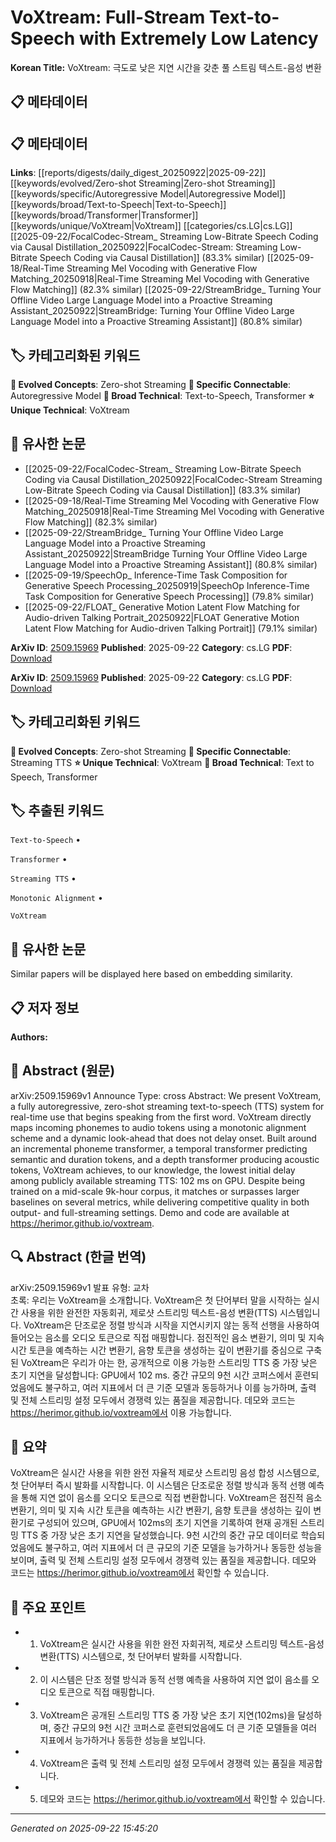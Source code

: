 # VoXtream: Full-Stream Text-to-Speech with Extremely Low Latency

**Korean Title:** VoXtream: 극도로 낮은 지연 시간을 갖춘 풀 스트림 텍스트-음성 변환

## 📋 메타데이터

## 📋 메타데이터

**Links**: [[reports/digests/daily_digest_20250922|2025-09-22]] [[keywords/evolved/Zero-shot Streaming|Zero-shot Streaming]] [[keywords/specific/Autoregressive Model|Autoregressive Model]] [[keywords/broad/Text-to-Speech|Text-to-Speech]] [[keywords/broad/Transformer|Transformer]] [[keywords/unique/VoXtream|VoXtream]] [[categories/cs.LG|cs.LG]] [[2025-09-22/FocalCodec-Stream_ Streaming Low-Bitrate Speech Coding via Causal Distillation_20250922|FocalCodec-Stream: Streaming Low-Bitrate Speech Coding via Causal Distillation]] (83.3% similar) [[2025-09-18/Real-Time Streaming Mel Vocoding with Generative Flow Matching_20250918|Real-Time Streaming Mel Vocoding with Generative Flow Matching]] (82.3% similar) [[2025-09-22/StreamBridge_ Turning Your Offline Video Large Language Model into a Proactive Streaming Assistant_20250922|StreamBridge: Turning Your Offline Video Large Language Model into a Proactive Streaming Assistant]] (80.8% similar)

## 🏷️ 카테고리화된 키워드
**🚀 Evolved Concepts**: Zero-shot Streaming
**🔗 Specific Connectable**: Autoregressive Model
**🔬 Broad Technical**: Text-to-Speech, Transformer
**⭐ Unique Technical**: VoXtream
## 🔗 유사한 논문
- [[2025-09-22/FocalCodec-Stream_ Streaming Low-Bitrate Speech Coding via Causal Distillation_20250922|FocalCodec-Stream Streaming Low-Bitrate Speech Coding via Causal Distillation]] (83.3% similar)
- [[2025-09-18/Real-Time Streaming Mel Vocoding with Generative Flow Matching_20250918|Real-Time Streaming Mel Vocoding with Generative Flow Matching]] (82.3% similar)
- [[2025-09-22/StreamBridge_ Turning Your Offline Video Large Language Model into a Proactive Streaming Assistant_20250922|StreamBridge Turning Your Offline Video Large Language Model into a Proactive Streaming Assistant]] (80.8% similar)
- [[2025-09-19/SpeechOp_ Inference-Time Task Composition for Generative Speech Processing_20250919|SpeechOp Inference-Time Task Composition for Generative Speech Processing]] (79.8% similar)
- [[2025-09-22/FLOAT_ Generative Motion Latent Flow Matching for Audio-driven Talking Portrait_20250922|FLOAT Generative Motion Latent Flow Matching for Audio-driven Talking Portrait]] (79.1% similar)


**ArXiv ID**: [2509.15969](https://arxiv.org/abs/2509.15969)
**Published**: 2025-09-22
**Category**: cs.LG
**PDF**: [Download](https://arxiv.org/pdf/2509.15969.pdf)


**ArXiv ID**: [2509.15969](https://arxiv.org/abs/2509.15969)
**Published**: 2025-09-22
**Category**: cs.LG
**PDF**: [Download](https://arxiv.org/pdf/2509.15969.pdf)

## 🏷️ 카테고리화된 키워드
**🚀 Evolved Concepts**: Zero-shot Streaming
**🔗 Specific Connectable**: Streaming TTS
**⭐ Unique Technical**: VoXtream
**🔬 Broad Technical**: Text to Speech, Transformer

## 🏷️ 추출된 키워드



`Text-to-Speech` • 

`Transformer` • 

`Streaming TTS` • 

`Monotonic Alignment` • 

`VoXtream`



## 🔗 유사한 논문

Similar papers will be displayed here based on embedding similarity.

## 📋 저자 정보

**Authors:** 

## 📄 Abstract (원문)

arXiv:2509.15969v1 Announce Type: cross 
Abstract: We present VoXtream, a fully autoregressive, zero-shot streaming text-to-speech (TTS) system for real-time use that begins speaking from the first word. VoXtream directly maps incoming phonemes to audio tokens using a monotonic alignment scheme and a dynamic look-ahead that does not delay onset. Built around an incremental phoneme transformer, a temporal transformer predicting semantic and duration tokens, and a depth transformer producing acoustic tokens, VoXtream achieves, to our knowledge, the lowest initial delay among publicly available streaming TTS: 102 ms on GPU. Despite being trained on a mid-scale 9k-hour corpus, it matches or surpasses larger baselines on several metrics, while delivering competitive quality in both output- and full-streaming settings. Demo and code are available at https://herimor.github.io/voxtream.

## 🔍 Abstract (한글 번역)

arXiv:2509.15969v1 발표 유형: 교차  
초록: 우리는 VoXtream을 소개합니다. VoXtream은 첫 단어부터 말을 시작하는 실시간 사용을 위한 완전한 자동회귀, 제로샷 스트리밍 텍스트-음성 변환(TTS) 시스템입니다. VoXtream은 단조로운 정렬 방식과 시작을 지연시키지 않는 동적 선행을 사용하여 들어오는 음소를 오디오 토큰으로 직접 매핑합니다. 점진적인 음소 변환기, 의미 및 지속 시간 토큰을 예측하는 시간 변환기, 음향 토큰을 생성하는 깊이 변환기를 중심으로 구축된 VoXtream은 우리가 아는 한, 공개적으로 이용 가능한 스트리밍 TTS 중 가장 낮은 초기 지연을 달성합니다: GPU에서 102 ms. 중간 규모의 9천 시간 코퍼스에서 훈련되었음에도 불구하고, 여러 지표에서 더 큰 기준 모델과 동등하거나 이를 능가하며, 출력 및 전체 스트리밍 설정 모두에서 경쟁력 있는 품질을 제공합니다. 데모와 코드는 https://herimor.github.io/voxtream에서 이용 가능합니다.

## 📝 요약

VoXtream은 실시간 사용을 위한 완전 자율적 제로샷 스트리밍 음성 합성 시스템으로, 첫 단어부터 즉시 발화를 시작합니다. 이 시스템은 단조로운 정렬 방식과 동적 선행 예측을 통해 지연 없이 음소를 오디오 토큰으로 직접 변환합니다. VoXtream은 점진적 음소 변환기, 의미 및 지속 시간 토큰을 예측하는 시간 변환기, 음향 토큰을 생성하는 깊이 변환기로 구성되어 있으며, GPU에서 102ms의 초기 지연을 기록하여 현재 공개된 스트리밍 TTS 중 가장 낮은 초기 지연을 달성했습니다. 9천 시간의 중간 규모 데이터로 학습되었음에도 불구하고, 여러 지표에서 더 큰 규모의 기준 모델을 능가하거나 동등한 성능을 보이며, 출력 및 전체 스트리밍 설정 모두에서 경쟁력 있는 품질을 제공합니다. 데모와 코드는 https://herimor.github.io/voxtream에서 확인할 수 있습니다.

## 🎯 주요 포인트


- 1. VoXtream은 실시간 사용을 위한 완전 자회귀적, 제로샷 스트리밍 텍스트-음성 변환(TTS) 시스템으로, 첫 단어부터 발화를 시작합니다.

- 2. 이 시스템은 단조 정렬 방식과 동적 선행 예측을 사용하여 지연 없이 음소를 오디오 토큰으로 직접 매핑합니다.

- 3. VoXtream은 공개된 스트리밍 TTS 중 가장 낮은 초기 지연(102ms)을 달성하며, 중간 규모의 9천 시간 코퍼스로 훈련되었음에도 더 큰 기준 모델들을 여러 지표에서 능가하거나 동등한 성능을 보입니다.

- 4. VoXtream은 출력 및 전체 스트리밍 설정 모두에서 경쟁력 있는 품질을 제공합니다.

- 5. 데모와 코드는 https://herimor.github.io/voxtream에서 확인할 수 있습니다.


---

*Generated on 2025-09-22 15:45:20*